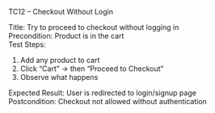 TC12 – Checkout Without Login

Title: Try to proceed to checkout without logging in  
Precondition: Product is in the cart  
Test Steps:
1. Add any product to cart
2. Click “Cart” → then “Proceed to Checkout”
3. Observe what happens

Expected Result: User is redirected to login/signup page  
Postcondition: Checkout not allowed without authentication

